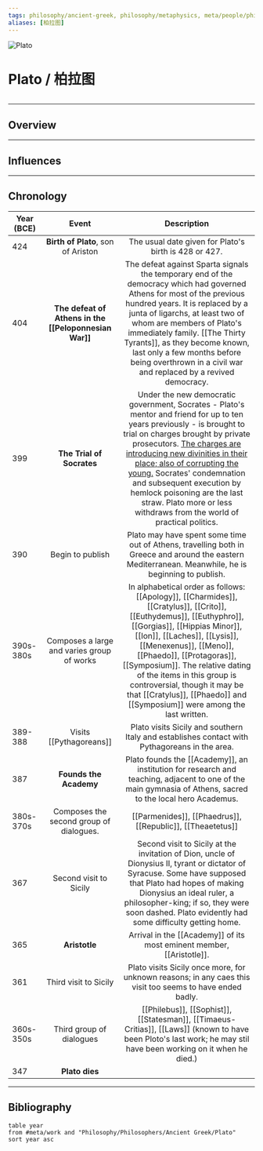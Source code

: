 ```yaml
---
tags: philosophy/ancient-greek, philosophy/metaphysics, meta/people/philosopher
aliases: [柏拉图]
---
```


![Plato](https://www.cityu.edu/wp-content/uploads/2017/03/Plato-and-Athena.jpg)

# Plato / 柏拉图

```toc
```

---

## Overview

---

## Influences

---

## Chronology

| Year (BCE)|   Event   |  Description  |
|----------|:-------------:|:------:|
|424|**Birth of Plato**, son of Ariston|The usual date given for Plato's birth is 428 or 427.|
|404|**The defeat of Athens in the [[Peloponnesian War]]**|The defeat against Sparta signals the temporary end of the democracy which had governed Athens for most of the previous hundred years. It is replaced by a junta of ligarchs, at least two of whom are members of Plato's immediately family. [[The Thirty Tyrants]], as they become known, last only a few months before being overthrown in a civil war and replaced by a revived democracy.|
|399|**The Trial of Socrates**|Under the new democratic government, Socrates - Plato's mentor and friend for up to ten years previously - is brought to trial on charges brought by private prosecutors. <u>The charges are introducing new divinities in their place; also of corrupting the young.</u> Socrates' condemnation and subsequent execution by hemlock poisoning are the last straw. Plato more or less withdraws from the world of practical politics.|
|390|Begin to publish|Plato may have spent some time out of Athens, travelling both in Greece and around the eastern Mediterranean. Meanwhile, he is beginning to publish.|
|390s-380s|Composes a large and varies group of works|In alphabetical order as follows: [[Apology]], [[Charmides]], [[Cratylus]], [[Crito]], [[Euthydemus]], [[Euthyphro]], [[Gorgias]], [[Hippias Minor]], [[Ion]], [[Laches]], [[Lysis]], [[Menexenus]], [[Meno]], [[Phaedo]], [[Protagoras]], [[Symposium]]. The relative dating of the items in this group is controversial, though it may be that [[Cratylus]], [[Phaedo]] and [[Symposium]] were among the last written.|
|389-388|Visits [[Pythagoreans]]|Plato visits Sicily and southern Italy and establishes contact with Pythagoreans in the area.|
|387|**Founds the Academy**|Plato founds the [[Academy]], an institution for research and teaching, adjacent to one of the main gymnasia of Athens, sacred to the local hero Academus.|
|380s-370s|Composes the second group of dialogues.|[[Parmenides]], [[Phaedrus]], [[Republic]], [[Theaetetus]]|
|367|Second visit to Sicily|Second visit to Sicily at the invitation of Dion, uncle of Dionysius II, tyrant or dictator of Syracuse. Some have supposed that Plato had hopes of making Dionysius an ideal ruler, a philosopher-king; if so, they were soon dashed. Plato evidently had some difficulty getting home.|
|365|**Aristotle**|Arrival in the [[Academy]] of its most eminent member, [[Aristotle]].|
|361|Third visit to Sicily|Plato visits Sicily once more, for unknown reasons; in any caes this visit too seems to have ended badly.|
|360s-350s|Third group of dialogues|[[Philebus]], [[Sophist]], [[Statesman]], [[Timaeus-Critias]], [[Laws]] (known to have been Ploto's last work; he may stil have been working on it when he died.)|
|347|**Plato dies**||

---

## Bibliography

```dataview
table year
from #meta/work and "Philosophy/Philosophers/Ancient Greek/Plato"
sort year asc
```
